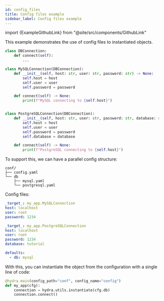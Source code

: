 ```yaml
---
id: config_files
title: Config files example
sidebar_label: Config files example
---
```


import {ExampleGithubLink} from "@site/src/components/GithubLink"

<ExampleGithubLink text="Example applications" to="examples/instantiate"/>

This example demonstrates the use of config files to instantiated objects.

```python
class DBConnection:
    def connect(self):
        ...

class MySQLConnection(DBConnection):
    def __init__(self, host: str, user: str, password: str) -> None:
        self.host = host
        self.user = user
        self.password = password

    def connect(self) -> None:
        print(f"MySQL connecting to {self.host}")


class PostgreSQLConnection(DBConnection):
    def __init__(self, host: str, user: str, password: str, database: str) -> None:
        self.host = host
        self.user = user
        self.password = password
        self.database = database

    def connect(self) -> None:
        print(f"PostgreSQL connecting to {self.host}")
```

To support this, we can have a parallel config structure:
```text
conf/
├── config.yaml
└── db
    ├── mysql.yaml
    └── postgresql.yaml
```

Config files:
<div className="row">

<div className="col col--6">

```yaml title="db/mysql.yaml"
_target_: my_app.MySQLConnection
host: localhost
user: root
password: 1234

```

</div>

<div className="col col--6">

```yaml title="db/postgresql.yaml"
_target_: my_app.PostgreSQLConnection
host: localhost
user: root
password: 1234
database: tutorial
```

</div>
</div>


```yaml title="config.yaml"
defaults:
  - db: mysql
```



With this, you can instantiate the object from the configuration with a single line of code:
```python
@hydra.main(config_path="conf", config_name="config")
def my_app(cfg):
    connection = hydra.utils.instantiate(cfg.db)
    connection.connect()
```